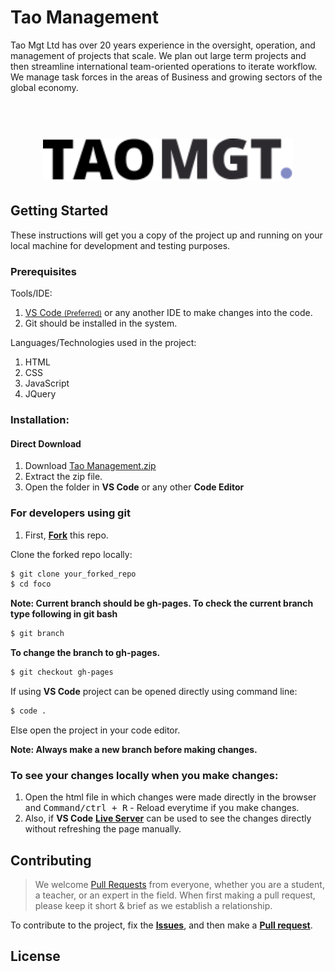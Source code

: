 # Tao Management
Tao Mgt Ltd has over 20 years experience in the oversight, operation, and management of projects that scale. We plan out large term projects and then streamline international team-oriented operations to iterate workflow. We manage task forces in the areas of Business and growing sectors of the global economy.

<h1 align="center">
  <br>
  <img src="https://github.com/TaoFruit/taomgt/blob/gh-pages/images/SVG/taomgt_1.svg" alt="Foco" width="400">
</h1>


## Getting Started
These instructions will get you a copy of the project up and running on your local machine for development and testing purposes.

### Prerequisites

  Tools/IDE:
  1. <a href="https://code.visualstudio.com/download">VS Code <small>(Preferred)</small></a> or any another IDE to make changes into the code.
  2. Git should be installed in the system.

  Languages/Technologies used in the project:
  1. HTML
  2. CSS
  3. JavaScript
  4. JQuery

### Installation:
#### Direct Download
  1. Download <a href="https://github.com/TaoFruit/taomgt/archive/gh-pages.zip" target="_blank">Tao Management.zip</a>
  2. Extract the zip file.
  3. Open the folder in <b>VS Code</b> or any other <b>Code Editor</b>

### For developers using git
  1. First, <a href="https://docs.github.com/en/free-pro-team@latest/github/getting-started-with-github/fork-a-repo"><b>Fork</b></a> this repo.

  Clone the forked repo locally:
  ```sh
  $ git clone your_forked_repo
  $ cd foco
  ```
  **Note: Current branch should be gh-pages. To check the current branch type following in git bash**
  
  ```sh
  $ git branch
  ```
  <b>To change the branch to gh-pages.</b>

  ```sh
  $ git checkout gh-pages
  ```
  If using <b>VS Code</b> project can be opened directly using command line:
  ```sh
  $ code .
  ```
  Else open the project in your code editor.

  **Note: Always make a new branch before making changes.**


### To see your changes locally when you make changes:
  1. Open the html file in which changes were made directly in the browser and <kbd>Command/ctrl + R</kbd> - Reload  everytime if you make changes.
  2. Also, if <b>VS Code</b> <b><a href="https://marketplace.visualstudio.com/items?itemName=ritwickdey.LiveServer">Live Server</a></b> can be used to see the changes directly without refreshing the page manually.


## Contributing
> We welcome <a href="https://help.github.com/en/github/collaborating-with-issues-and-pull-requests/about-pull-requests" target="_blank">Pull Requests</a> from everyone, whether you are a student, a teacher, or an expert in the field. When first making a pull request, please keep it short &amp; brief as we establish a relationship.

To contribute to the project, fix the <a href="https://github.com/TaoFruit/taomgt/issues"><b>Issues</b></a>, and then make a <a href="https://github.com/TaoFruit/taomgt/compare"><b>Pull request</b></a>.

## License


